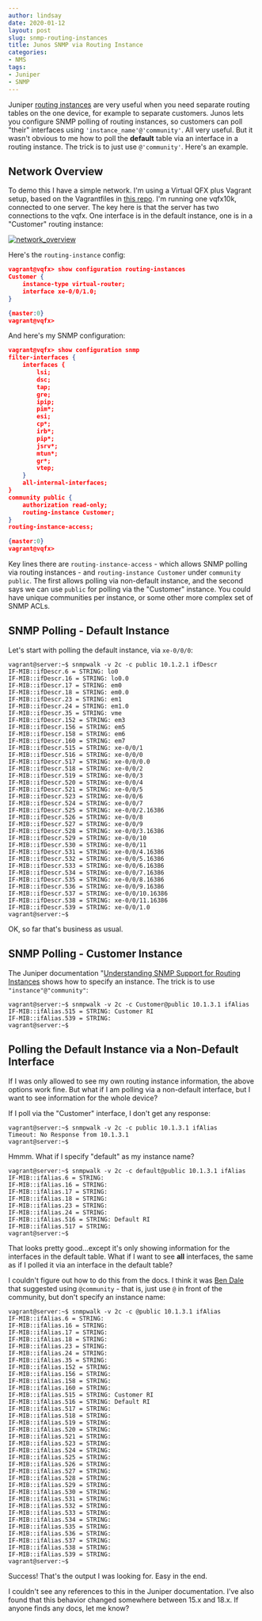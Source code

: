```yaml
---
author: lindsay
date: 2020-01-12
layout: post
slug: snmp-routing-instances
title: Junos SNMP via Routing Instance
categories:
- NMS
tags:
- Juniper
- SNMP
---
```


Juniper [routing instances](https://www.juniper.net/documentation/en_US/junos/topics/concept/routing-instances-overview.html) are very useful when you need separate routing tables on the one device, for example to separate customers. Junos lets you configure SNMP polling of routing instances, so customers can poll "their" interfaces using `'instance_name'@'community'`. All very useful. But it wasn't obvious to me how to poll the **default** table via an interface in a routing instance. The trick is to just use `@'community'`. Here's an example.

## Network Overview

To demo this I have a simple network. I'm using a Virtual QFX plus Vagrant setup, based on the Vagrantfiles in [this repo](https://github.com/Juniper/vqfx10k-vagrant). I'm running one vqfx10k, connected to one server. The key here is that the server has two connections to the vqfx. One interface is in the default instance, one is in a "Customer" routing instance:

[![network_overview](/assets/2020/01/network_overview.png)](/assets/2020/01/network_overview.png)

Here's the `routing-instance` config:

```json
vagrant@vqfx> show configuration routing-instances
Customer {
    instance-type virtual-router;
    interface xe-0/0/1.0;
}

{master:0}
vagrant@vqfx>
```

And here's my SNMP configuration:

```json
vagrant@vqfx> show configuration snmp
filter-interfaces {
    interfaces {
        lsi;
        dsc;
        tap;
        gre;
        ipip;
        pim*;
        esi;
        cp*;
        irb*;
        pip*;
        jsrv*;
        mtun*;
        gr*;
        vtep;
    }
    all-internal-interfaces;
}
community public {
    authorization read-only;
    routing-instance Customer;
}
routing-instance-access;

{master:0}
vagrant@vqfx>
```

Key lines there are `routing-instance-access` - which allows SNMP polling via routing instances - and `routing-instance Customer` under `community public`. The first allows polling via non-default instance, and the second says we can use `public` for polling via the "Customer" instance. You could have unique communities per instance, or some other more complex set of SNMP ACLs.

## SNMP Polling - Default Instance

Let's start with polling the default instance, via `xe-0/0/0`:

```shell
vagrant@server:~$ snmpwalk -v 2c -c public 10.1.2.1 ifDescr
IF-MIB::ifDescr.6 = STRING: lo0
IF-MIB::ifDescr.16 = STRING: lo0.0
IF-MIB::ifDescr.17 = STRING: em0
IF-MIB::ifDescr.18 = STRING: em0.0
IF-MIB::ifDescr.23 = STRING: em1
IF-MIB::ifDescr.24 = STRING: em1.0
IF-MIB::ifDescr.35 = STRING: vme
IF-MIB::ifDescr.152 = STRING: em3
IF-MIB::ifDescr.156 = STRING: em5
IF-MIB::ifDescr.158 = STRING: em6
IF-MIB::ifDescr.160 = STRING: em7
IF-MIB::ifDescr.515 = STRING: xe-0/0/1
IF-MIB::ifDescr.516 = STRING: xe-0/0/0
IF-MIB::ifDescr.517 = STRING: xe-0/0/0.0
IF-MIB::ifDescr.518 = STRING: xe-0/0/2
IF-MIB::ifDescr.519 = STRING: xe-0/0/3
IF-MIB::ifDescr.520 = STRING: xe-0/0/4
IF-MIB::ifDescr.521 = STRING: xe-0/0/5
IF-MIB::ifDescr.523 = STRING: xe-0/0/6
IF-MIB::ifDescr.524 = STRING: xe-0/0/7
IF-MIB::ifDescr.525 = STRING: xe-0/0/2.16386
IF-MIB::ifDescr.526 = STRING: xe-0/0/8
IF-MIB::ifDescr.527 = STRING: xe-0/0/9
IF-MIB::ifDescr.528 = STRING: xe-0/0/3.16386
IF-MIB::ifDescr.529 = STRING: xe-0/0/10
IF-MIB::ifDescr.530 = STRING: xe-0/0/11
IF-MIB::ifDescr.531 = STRING: xe-0/0/4.16386
IF-MIB::ifDescr.532 = STRING: xe-0/0/5.16386
IF-MIB::ifDescr.533 = STRING: xe-0/0/6.16386
IF-MIB::ifDescr.534 = STRING: xe-0/0/7.16386
IF-MIB::ifDescr.535 = STRING: xe-0/0/8.16386
IF-MIB::ifDescr.536 = STRING: xe-0/0/9.16386
IF-MIB::ifDescr.537 = STRING: xe-0/0/10.16386
IF-MIB::ifDescr.538 = STRING: xe-0/0/11.16386
IF-MIB::ifDescr.539 = STRING: xe-0/0/1.0
vagrant@server:~$
```

OK, so far that's business as usual.

## SNMP Polling - Customer Instance

The Juniper documentation "[Understanding SNMP Support for Routing Instances](https://www.juniper.net/documentation/en_US/junos/topics/concept/understanding-snmp-support-for-routing-instances-junos-nm.html) shows how to specify an instance. The trick is to use `"instance"@"community"`:

```shell
vagrant@server:~$ snmpwalk -v 2c -c Customer@public 10.1.3.1 ifAlias
IF-MIB::ifAlias.515 = STRING: Customer RI
IF-MIB::ifAlias.539 = STRING:
vagrant@server:~$
```

## Polling the Default Instance via a Non-Default Interface

If I was only allowed to see my own routing instance information, the above options work fine. But what if I am polling via a non-default interface, but I want to see information for the whole device?

If I poll via the "Customer" interface, I don't get any response:

```shell
vagrant@server:~$ snmpwalk -v 2c -c public 10.1.3.1 ifAlias
Timeout: No Response from 10.1.3.1
vagrant@server:~$
```

Hmmm. What if I specify "default" as my instance name?

```shell
vagrant@server:~$ snmpwalk -v 2c -c default@public 10.1.3.1 ifAlias
IF-MIB::ifAlias.6 = STRING:
IF-MIB::ifAlias.16 = STRING:
IF-MIB::ifAlias.17 = STRING:
IF-MIB::ifAlias.18 = STRING:
IF-MIB::ifAlias.23 = STRING:
IF-MIB::ifAlias.24 = STRING:
IF-MIB::ifAlias.516 = STRING: Default RI
IF-MIB::ifAlias.517 = STRING:
vagrant@server:~$
```

That looks pretty good...except it's only showing information for the interfaces in the default table. What if I want to see **all** interfaces, the same as if I polled it via an interface in the default table?

I couldn't figure out how to do this from the docs. I think it was [Ben Dale](https://twitter.com/labelswitcher?lang=en) that suggested using `@community` - that is, just use `@` in front of the community, but don't specify an instance name:

```shell
vagrant@server:~$ snmpwalk -v 2c -c @public 10.1.3.1 ifAlias
IF-MIB::ifAlias.6 = STRING:
IF-MIB::ifAlias.16 = STRING:
IF-MIB::ifAlias.17 = STRING:
IF-MIB::ifAlias.18 = STRING:
IF-MIB::ifAlias.23 = STRING:
IF-MIB::ifAlias.24 = STRING:
IF-MIB::ifAlias.35 = STRING:
IF-MIB::ifAlias.152 = STRING:
IF-MIB::ifAlias.156 = STRING:
IF-MIB::ifAlias.158 = STRING:
IF-MIB::ifAlias.160 = STRING:
IF-MIB::ifAlias.515 = STRING: Customer RI
IF-MIB::ifAlias.516 = STRING: Default RI
IF-MIB::ifAlias.517 = STRING:
IF-MIB::ifAlias.518 = STRING:
IF-MIB::ifAlias.519 = STRING:
IF-MIB::ifAlias.520 = STRING:
IF-MIB::ifAlias.521 = STRING:
IF-MIB::ifAlias.523 = STRING:
IF-MIB::ifAlias.524 = STRING:
IF-MIB::ifAlias.525 = STRING:
IF-MIB::ifAlias.526 = STRING:
IF-MIB::ifAlias.527 = STRING:
IF-MIB::ifAlias.528 = STRING:
IF-MIB::ifAlias.529 = STRING:
IF-MIB::ifAlias.530 = STRING:
IF-MIB::ifAlias.531 = STRING:
IF-MIB::ifAlias.532 = STRING:
IF-MIB::ifAlias.533 = STRING:
IF-MIB::ifAlias.534 = STRING:
IF-MIB::ifAlias.535 = STRING:
IF-MIB::ifAlias.536 = STRING:
IF-MIB::ifAlias.537 = STRING:
IF-MIB::ifAlias.538 = STRING:
IF-MIB::ifAlias.539 = STRING:
vagrant@server:~$
```

Success! That's the output I was looking for. Easy in the end.

I couldn't see any references to this in the Juniper documentation. I've also found that this behavior changed somewhere between 15.x and 18.x. If anyone finds any docs, let me know?
